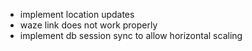 - implement location updates
- waze link does not work properly
- implement db session sync to allow horizontal scaling
